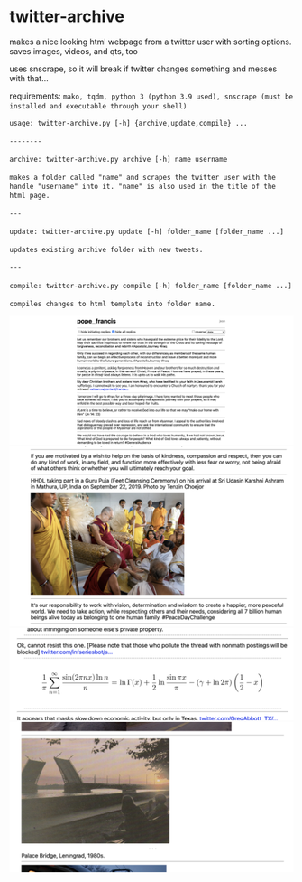 # twitter-archive

makes a nice looking html webpage from a twitter user with sorting options. saves images, videos, and qts, too

uses snscrape, so it will break if twitter changes something and messes with that...

requirements: `mako, tqdm, python 3 (python 3.9 used), snscrape (must be installed and executable through your shell)`

	usage: twitter-archive.py [-h] {archive,update,compile} ...

	--------

	archive: twitter-archive.py archive [-h] name username
	
	makes a folder called "name" and scrapes the twitter user with the handle "username" into it. "name" is also used in the title of the html page.

	---
	
	update: twitter-archive.py update [-h] folder_name [folder_name ...]
	
	updates existing archive folder with new tweets.
	
	--- 

	compile: twitter-archive.py compile [-h] folder_name [folder_name ...]

	compiles changes to html template into folder name.

![1](screenshots/1.png)
![2](screenshots/2.png)
![3](screenshots/3.png)
![4](screenshots/4.png)
